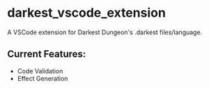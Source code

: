 # darkest_vscode_extension

A VSCode extension for Darkest Dungeon's .darkest files/language.

## Current Features:
- Code Validation
- Effect Generation